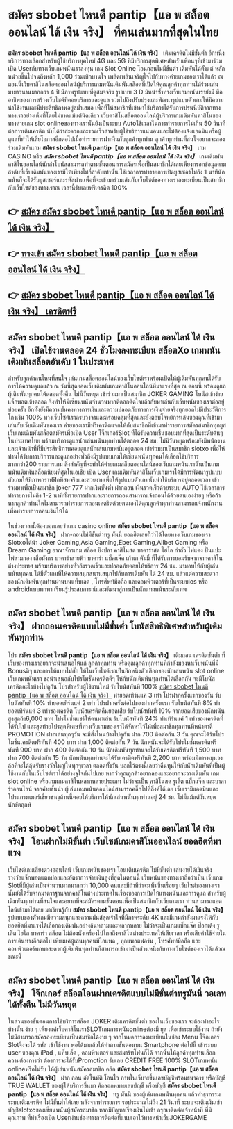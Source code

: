 # สมัคร sbobet ไหนดี pantip【แอ พ สล็อต ออนไลน์ ได้ เงิน จริง】  ที่คนเล่นมากที่สุดในไทย

**สมัคร sbobet ไหนดี pantip【แอ พ สล็อต ออนไลน์ ได้ เงิน จริง】** เติมเครดิตไม่มีขั้นต่ำ  อีกหนึ่งบริการทางเลือกสำหรับผู้ใช้บริการยุคใหม่ 4G และ 5G ที่มีบริการสุดพิเศษสำหรับเพื่อนๆที่เข้ามาร่วมเปิด Userกับทางเว็บเกมพนันเราลงทุน เกม Slot Online โอนถอนไม่มีขั้นต่ำ เดิมพันได้ตั้งแต่ หลักหน่วยขึ้นไปจนถึงหลัก 1,000 ร่วมเบิกบานใจ เพลิดเพลินเจริญใจไปกับทางค่ายเกมของเราได้แล้ว ณ ตอนนี้เว็บคาสิโนสล็อตออนไลน์ผู้บริการเกมพนันเดิมพันสล็อตที่เปิดให้คุณลูกค้าทุกท่านได้ร่วมเล่นมายาวนานมากกว่า 4 ปี มีภาพรูปแบบที่ดูสมจจริง รูปแบบ 3 D
มิหนำซ้ำทางเว็บเกมพนันเรายังมี มืออาชีพของการสร้างเว็บไซต์ที่คอยบริการและดูแล  รวมไปถึงปรับปรุงและพัฒนารูปแบบตัวเกมให้มีความน่าใช้งานและมีประสิทธิภาพอยู่สม่ำเสมอ เพื่อที่ให้สมาชิกที่เข้ามาใช้บริการได้รับการปรนนิบัติจากทางทางเราอย่างเต็มที่โดยไม่ขาดแม้แต่นิดเดียว เว็บคาสิโนสล็อตออนไลน์ผู้บริการเกมเดิมพันคาสิโนของทางค่ายเกม slot onlineของทางเรานั้นยังเป็นระบบ Autoใช้เวลาในการทำรายการไม่เกิน 50 วินาที ต่อการเติมเครดิต นับได้ว่าสะดวกและรวดเร็วสำหรับผู้ใช้บริการแน่นอนและไม่ต้องแจ้งแอดมินหรือผู้ดูแลที่ทำให้เสียโอกาสอีกต่อไปเมื่อทำรายการฝากงินกับลูกค้าทุกท่าน
ลูกค้าทุกท่านที่สนใจอยากจะลองร่วมเดิมพันเกม **สมัคร sbobet ไหนดี pantip【แอ พ สล็อต ออนไลน์ ได้ เงิน จริง】** เกม CASINO  หรือ ***สมัคร sbobet ไหนดี pantip【แอ พ สล็อต ออนไลน์ ได้ เงิน จริง】*** เกมเดิมพันคาสิโนออนไลน์นักล่าโบนัสสามารถทำตามขั้นตอนการสมัครเพื่อเป็นสมาชิกได้เลยเพียงกรอกข้อมูลตามลำดับที่เว็บเดิมพันของเรามีให้เพียงไม่กี่ลำดับเท่านั้น ใช้เวลาการทำรายการเปิดยูสเซอร์ไม่ถึง 1 นาทีนักพนันก็จะได้รับยูสเซอร์และรหัสผ่านเพื่อที่จะเข้ามาร่วมเล่นกับเว็บไซต์ของทางเราลงทะเบียนเป็นสมาชิกกับเว็บไซต์ของทางเราณ เวลานี้รับเลยฟรีเครดิต 100%

## 👉 [สมัคร สมัคร sbobet ไหนดี pantip【แอ พ สล็อต ออนไลน์ ได้ เงิน จริง】](https://archa888.com/)
## 👉 [ทางเข้า สมัคร sbobet ไหนดี pantip【แอ พ สล็อต ออนไลน์ ได้ เงิน จริง】](https://archa888.com/)
## 👉 [สมัคร sbobet ไหนดี pantip【แอ พ สล็อต ออนไลน์ ได้ เงิน จริง】 เครดิตฟรี](https://archa888.com/)

## สมัคร sbobet ไหนดี pantip【แอ พ สล็อต ออนไลน์ ได้ เงิน จริง】 เปิดใช้งานตลอด  24 ชั่วโมงลงทะเบียน สล็อตXo เกมพนันเดิมพันสล็อตอันดับ 1 ในประเทศ

สำหรับลูกค้าคนไหนที่สนใจ เล่นเกมสล็อตออนไลน์ของเว็บไซต์เราพร้อมเปิดให้ผู้เดิมพันทุกคนได้รับการให้ความดูแลแล้ว ณ วันนี้สุดยอดเว็บเดิมพันเกมคาสิโนออนไลน์ที่มาแรงที่สุด ณ ตอนนี้ พร้อมดูแลผู้เดิมพันทุกคนได้ตลอดทั้งคืน ไม่มีวันหยุด เข้าร่วมมาเป็นสมาชิก JOKER GAMING โบนัสเข้าง่าย แจ็กพอตเข้าตลอด จึงทำให้มีเซียนพนันจำนวนมากติดอกติดใจแล้วกับมาเล่นกับเว็บพนันของเราต่ออยู่บ่อยครั้ง อีกทั้งยังมีความมั่นคงทางการเงินและความปลอดภัยทางการเงินจ่ายจริงทุกยอดไม่มีประวัติการโกงเงิน 100% ทางเว็บไซต์เราครบวงจรและครอบคลุมที่สุดและยังตอบโจทย์การเล่นของคุณที่เข้ามาเล่นกับเว็บเดิมพันของเรา
ค่ายของเรามีฟรีเครดิตแจกให้กับสมาชิกที่เข้ามาทำรายการสมัครสมาชิกทุกยูส เว็บเกมเดิมพันสล็อตสมัครเพื่อเปิด User โจ๊กเกอร์Slot ที่ได้รับความชื่นชอบมากที่สุดเป็นระดับต้นๆในประเทศไทย พร้อมบริการดูแลนักเล่นพนันทุกท่านได้ตลอด 24 ชม. ไม่มีวันหยุดพร้อมยังมีพนักงานและเจ้าหน้าที่ที่มีประสิทธิภาพคอยดูแลนักเล่นเกมพนันอยู่ตลอด เข้าร่วมมาเป็นสมาชิก slotxo เพื่อให้ท่านได้รับการบริการและดูแลอย่างทั่วถึงมีรูปแบบเกมให้เซียนพนันทุกคนได้เลือกใช้บริการมากกว่า200 รายการเกม
สิ่งสำคัญที่จะทำให้ค่ายเกมสล็อตออนไลน์ของเว็บเกมพนันเรานั้นเป็นเกมพนันเดิมพันสล็อตนิยมที่สุดในเอเชีย เปิด User  เกมเดิมพันคาสิโนเว็บเกมเราได้มีการพัฒนารูปแบบตัวเกมให้มีภาพกราฟฟิกที่สมจริงและสวยงามเพื่อให้รูปแบบตัวเกมนั้นน่าใช้บริการอยู่ตลอดเวลา เข้าร่วมมาเพื่อเป็นสมาชิก joker 777 ฝากเงินขั้นต่ำ ฝากถอน เงินรวดเร็วด้วยระบบ AUTO ใช้เวลาการทำรายการไม่ถึง 1-2 นาทีทั้งรายการฝากและรายการถอนสามารถแจ้งถอนได้ด้วยตนเองง่ายๆ หรือถ้าหากลูกค้าท่านใดไม่สามารถทำรายการถอนเคดริตด้วยตนเองได้คุณลูกค้าทุกท่านสามารถแจ้งพนักงานเพื่อทำรายการถอนเงินให้ได้

ในช่วงเวลานี้ต้องบอกเลยว่าเกม casino online **สมัคร sbobet ไหนดี pantip【แอ พ สล็อต ออนไลน์ ได้ เงิน จริง】** ฝาก-ถอนไม่มีขั้นต่ำทรู มันนี่ ยอดฮิตเลยก็ว่าได้โดยทางเว็บเกมของเรา Slotxoได้นำ  Joker Gaming,Asia Gaming,Ebet Gaming,Allbet Gaming หรือ Dream Gaming อาณาจักรเกม สล็อต ยิงปลา คาสิโนสด บาคาร่าสด ไฮโล กำถั่ว ไพ่แคง ปั่นแปะ ไพ่สามกอง เสือมังกร บาคาร่าสายฟ้า บาคาร่า แบ็คแจ๊ค เก้าเก ดัมมี่ ที่ได้รับการยอมรับจากจากคาสิโนต่างประเทศ พร้อมบริการอย่างทั่วถึงรวดเร็วและปลอดภัยคอยให้บริการ 24 ชม. มามอบให้กับผู้เล่นพนันทุกคน ได้มีตัวเกมที่ให้ความสนุกสนานสนุกไปกับการเดิมพัน ได้ 24 ชม. แล้วแต่ความสะดวกของนักเดิมพันทุกท่านผ่านบนแท็บเลต , โทรศัพท์มือถือ และคอมพิวเตอร์ที่เป็นระบบios หรือ androidแบบพกพา เรียนรู้ประสบการณ์และพัฒนาสู่การเป็นนักแทงพนันระดับเทพ

## สมัคร sbobet ไหนดี pantip【แอ พ สล็อต ออนไลน์ ได้ เงิน จริง】 ฝากถอนเครดิตแบบไม่มีขั้นต่ำ โบนัสสิทธิพิเศษสำหรับผู้เดิมพันทุกท่าน

โปร **สมัคร sbobet ไหนดี pantip【แอ พ สล็อต ออนไลน์ ได้ เงิน จริง】** เติมถอน เครดิตขั้นต่ำ ที่เว็บของทางเราอยากจะนำเสนอให้แก่  ลูกค้าทุกท่าน หรือคุณลูกค้าทุกท่านที่กำลังมองหาเว็บพนันที่มี Bonusดีๆ และการให้แบบไม่กั๊ก ให้ในเว็บไซต์เราเป็นอีกหนึ่งตัวเลือกของนักเล่นพนัน slot online เว็บเกมพนันเรา ขอนำเสนอกับโปรโมชั่นเครดิตดีๆ ให้กับนักเดิมพันทุกท่านได้เลือกกัน จะมีโบนัสเครดิตอะไรบ้างไปดูกัน
โปรสำหรับผู้ใช้งานใหม่ รับโบนัสทันที 100% [สมัคร sbobet ไหนดี pantip【แอ พ สล็อต ออนไลน์ ได้ เงิน จริง】](https://archa888.com/) ทำยอดเทิร์นแค่ 3 เท่า
โปรฝากครั้งแรกของวัน รับโบนัสทันที 10% ทำยอดเทิร์นแค่ 2 เท่า
โปรฝากครั้งต่อไปของฝากครั้งแรก รับโบนัสทันที 8% ทำยอดเทิร์นแค่ 3 เท่าของเครดิต
โบนัสเครดิตคืนยอดเสีย รับโบนัสทันที 10% จากยอดเสียของนักพนัน สูงสุดถึง6,000 บาท
โปรโมชั่นแชร์ให้คนมาเล่น รับโบนัสทันที 24% ทำเทิร์นแค่ 1 เท่าของเครดิตที่ได้รับไป
และสุดท้ายโปรสุดพิเศษที่ทางเว็บเกมของเราได้จัดหาไว้ให้เพื่อสมาชิกทุกท่านที่หน้าตาดี  PROMOTION ฝากเล่นทุกๆวัน จะมีสิ่งไหนบ้างไปดูกัน
ฝาก 700 ติดต่อกัน 3 วัน คุณจะได้รับโปรโมชั่นเครดิตฟรีทันที 400 บาท
ฝาก 1,000 ติดต่อกัน 7 วัน นักพนันจะได้รับโปรโมชั่นเครดิตฟรีทันที 900 บาท
ฝาก 400 ติดต่อกัน 10 วัน นักเดิมพันทุกท่านจะได้รับเครดิตฟรีทันที 1,500 บาท
ฝาก 700 ติดต่อกัน 15 วัน นักพนันทุกท่านจะได้รับเครดิตฟรีทันที 2,200 บาท
พร้อมมีการหมุนวงล้อที่จะได้ลุ้นรับรางวัลใหญ่ในทุกๆเวลา ตลอดทั้งวัน บอกไว้ตรงนี้เลยว่าคืนทุนให้กับนักเดิมพันที่เป็นผู้ใช้งานกับในเว็บไซต์เราได้อย่างจุใจกันไปเลย หากว่าคุณลูกค้าอยากลองและอยากจะวางเดิมพัน เกม slot online หรือเกมเกมคาสิโนหลากหลายประเภท ไม่ว่าจะเป็น คาสิโนสด รูเล็ต แบ็กแจ๊ค และบาคาร่าออนไลน์ จากค่ายชั้นนำ ผู้เล่นเกมพนันออนไลน์สามารถคลิ๊กไปที่ลิ้งค์ได้เลย เว็บเรามีแอดมินและโปรแกรมเมอร์เชี่ยวชาญด้านนี้คอยให้บริการให้นักเล่นพนันทุกท่านอยู่ 24 ชม. ไม่มีแม้แต่วันหยุดนักขัตฤกษ์

## สมัคร sbobet ไหนดี pantip【แอ พ สล็อต ออนไลน์ ได้ เงิน จริง】 โอนฝากไม่มีขั้นต่ำ  เว็บไซต์เกมคาสิโนออนไลน์ ยอดฮิตที่มาแรง

เว็บไซต์เกมเสี่ยงดวงออนไลน์ เว็บเกมพนันของเรา โอนเติมเครดิต ไม่มีขั้นต่ำ เล่นง่ายได้เงินจริง รางวัลแจ็กพอตแตกบ่อยและอัตราการจ่ายเงินสูงที่สุดในตอนนี้ เว็บพนันของทางเราถือว่าเป็น เว็บเกม Slotที่มีผู้เล่นเป็นจำนวนมากมากกว่า 10,000 คนและมีถ้าทีว่าจะเพิ่มขึ้นเรื่อยๆ เว็บไซต์ของทางเรานั้นยังได้รับจากมาตราฐานจากคาสิโนต่างประเทศในเรื่องของการเปิดให้แทงพนันและการดูแล สำหรับผู้เดิมพันทุกท่านที่สนใจและอยากที่จะสมัครตามขั้นตอนเพื่อเป็นสมาชิกกับเว็บเกมเรา ท่านสามารถแอดไลน์เข้ามาได้เลย
	มาเรียนรู้กับ **สมัคร sbobet ไหนดี pantip【แอ พ สล็อต ออนไลน์ ได้ เงิน จริง】** รูปแบบของตัวเกมมีความสนุกและความมันส์สุดเร้าใจที่มีภาพระดับ 4K และมีเกมกำลังมาแรงให้กับยอดฮิตที่มาแรงได้เลือกลงเดิมพันอย่างล้นหลามและหลากหลาย  ไม่ว่าจะเป็นเกมแบ็กแจ๊ค ป๊อกเด้ง รูเล็ต ไฮโล บาคาร่า สล็อต ไม่ต้องนั่งเครื่องไปไกลถึงคาสิโนต่างประเทศให้เสียเวลา หรือเสียค่าใช้จ่ายในการเดินทางอีกต่อไป เพียงแค่ผู้เล่นทุกคนมีไอแพด , ทุกแพลตฟอร์ม , โทรศัพท์มือถือ และคอมพิวเตอร์พกพาสะดวกผู้เดิมพันทุกท่านก็สามารถเข้ามาเป็นส่วนหนึ่งกับทางเว็บไซต์ของเราได้แล้วณ ขณะนี้

## สมัคร sbobet ไหนดี pantip【แอ พ สล็อต ออนไลน์ ได้ เงิน จริง】 โจ๊กเกอร์ สล็อตโอนฝากเครดิตแบบไม่มีขั้นต่ำทรูมันนี่ วอเลทได้ทั้งคืน ไม่มีวันหยุด

ในส่วนของขั้นตอนการใช้บริการสล็อต JOKER เติมเครดิตขั้นต่ำ ของในเว็บของเรา จะต้องทำอะไรบ้างนั้น ง่าย ๆ เพียงแค่เว็บคาสิโนเราSLOTเกมการพนันonlineต้องมี ยูส เพื่อเข้าระบบใช้งาน ถ้ายังไม่มีสามารถสมัครลงทะเบียนเป็นสมาชิกได้ง่าย ๆ จากโหมดการลงทะเบียนในช่อง Menu โจ๊กเกอร์ Slotจึงจะได้ รหัส เข้าใช้งาน พอได้มาแล้วให้ทำตามขั้นตอนบน Smartphone  ต่อไปนี้
เข้าระบบ user  ของคุณ iPad , แท็บเล็ต , คอมพิวเตอร์ และสมาร์ทโฟนก็ได้
จากนั้นให้ลูกค้าทุกท่านเลือกความต้องการว่า ต้องการจะได้รับPromotion รับเลย CREDIT FREE 100% SLOTเกมพนัน onlineหรือไม่รับ
ให้ผู้เล่นพนันสมัครสมาชิก คลิก **สมัคร sbobet ไหนดี pantip【แอ พ สล็อต ออนไลน์ ได้ เงิน จริง】** ฝาก ถอน  อัตโนมัติ โอนไว ภาพในเว็บจะขึ้นเลขบัญชีพร้อมธนาคาร หรือบัญชี TRUE WALLET ของผู้ให้บริการขึ้นมา
คัดลอกหมายเลขบัญชี หรือบัญชี **สมัคร sbobet ไหนดี pantip【แอ พ สล็อต ออนไลน์ ได้ เงิน จริง】** ทรู มันนี่ ของผู้เล่นเกมพนันทุกคน แล้วทำธุรกรรมระบบเติมเครดิต ไม่มีขั้นต่ำได้เลย
หลังจากทำรายการ รอประมาณไม่ถึง 21 วินาที ระบบจะเติมเงินเข้าบัญชีslotxoของเซียนพนันผู้สมัครสมาชิก
หากมีปัญหาเรื่องเงินไม่เข้า กรุณาติดต่อเจ้าหน้าที่ ที่มีคุณภาพ ที่ทำเรื่องเปิด Userผ่านช่องทางการติดต่อที่แนบเอาไว้ทางหน้าเว็บJOKERGAME



